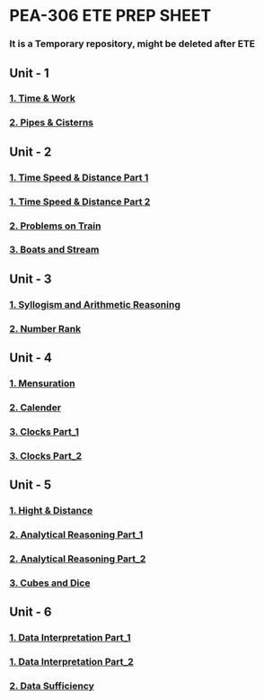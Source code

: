 # PEA-306 ETE PREP SHEET
### It is a Temporary repository, might be deleted after ETE

## Unit - 1
### [1. Time & Work](https://www.youtube.com/watch?v=nuB-tkVKM3A)
### [2. Pipes & Cisterns](https://www.youtube.com/watch?v=xYO5PiDCMS0)

## Unit - 2
### [1. Time Speed & Distance Part 1](https://www.youtube.com/watch?v=zEmoW_7AHXg)
### [1. Time Speed & Distance Part 2](https://www.youtube.com/watch?v=zQS3QNL7MzI)
### [2. Problems on Train](https://www.youtube.com/watch?v=Vi55c7qQXvI)
### [3. Boats and Stream](https://www.youtube.com/watch?v=owBYXDP94_8)

## Unit - 3
### [1. Syllogism and Arithmetic Reasoning](https://www.youtube.com/watch?v=iiTziVbDMQ8)
### [2. Number Rank](https://www.youtube.com/watch?v=7vr5rJUMNSo)

## Unit - 4
### [1. Mensuration]()
### [2. Calender](https://www.youtube.com/watch?v=KgbZ5LMPf-4)
### [3. Clocks Part_1](https://www.youtube.com/watch?v=YHjB2vGRDFA)
### [3. Clocks Part_2](https://www.youtube.com/watch?v=R125UBYVK7Q)

## Unit - 5
### [1. Hight & Distance](https://www.youtube.com/watch?v=LYAl-ql4enI)
### [2. Analytical Reasoning Part_1](https://youtu.be/E6p9CFTw31g)
### [2. Analytical Reasoning Part_2](https://youtu.be/7nSNsgwyTWw)
### [3. Cubes and Dice]()

## Unit - 6
### [1. Data Interpretation Part_1](https://www.youtube.com/watch?v=OLkoFOJ3dT8)
### [1. Data Interpretation Part_2](https://www.youtube.com/watch?v=M4xs8l8T4AQ)
### [2. Data Sufficiency](https://www.youtube.com/watch?v=z6KVn_KMAD8)
